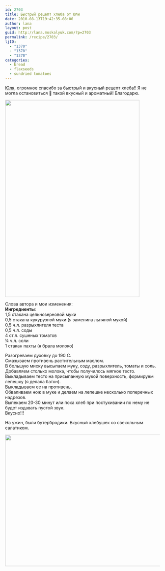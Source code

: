```yaml
---
id: 2703
title: Быстрый рецепт хлеба от Юли
date: 2010-08-13T19:42:35-08:00
author: lana
layout: post
guid: http://lana.moskalyuk.com/?p=2703
permalink: /recipe/2703/
ljID:
  - "1370"
  - "1370"
  - "1370"
categories:
  - bread
  - flaxseeds
  - sundried tomatoes
---
```

[Юля](http://batwoman2008.livejournal.com/19395.html?view=86211#t86211), огромное спасибо за быстрый и вкусный рецепт хлеба!! Я не могла остановиться 🙂 такой вкусный и ароматный! Благодарю.

<img loading="lazy" class="alignnone" title="whole wheat bread with flaxseed and sun-dried tomatoes" src="http://farm5.static.flickr.com/4119/4889302069_d4de5bea87_z.jpg" alt="" width="437" height="640" /> 

Слова автора и мои изменения:  
**Ингредиенты**:  
1,5 стакана цельнозерновой муки  
0,5 стакана кукурузной муки (я заменила льняной мукой)  
0,5 ч.л. разрыхлителя теста  
0,5 ч.л. соды  
4 ст.л. сушеных томатов  
¼ ч.л. соли  
1 стакан пахты (я брала молоко)

Разогреваем духовку до 190 С.  
Смазываем противень растительным маслом.  
В большую миску высыпаем муку, соду, разрыхлитель, томаты и соль.  
Добавляем столько молока, чтобы получилось мягкое тесто.  
Выкладываем тесто на присыпанную мукой поверхность, формируем лепешку (я делала батон).  
Выкладываем ее на противень.  
Обваливаем нож в муке и делаем на лепешке несколько поперечных надрезов.  
Выпекаем 20-30 минут или пока хлеб при постукивании по нему не будет издавать пустой звук.  
Вкусно!!!

На ужин, были бутербродики. Вкусный хлебушек со свекольным салатиком.

<img loading="lazy" class="alignnone" title="whole wheat bread with flaxseed and sun-dried tomatoes" src="http://farm5.static.flickr.com/4139/4889306929_1e61c2331b_z.jpg" alt="" width="640" height="427" />